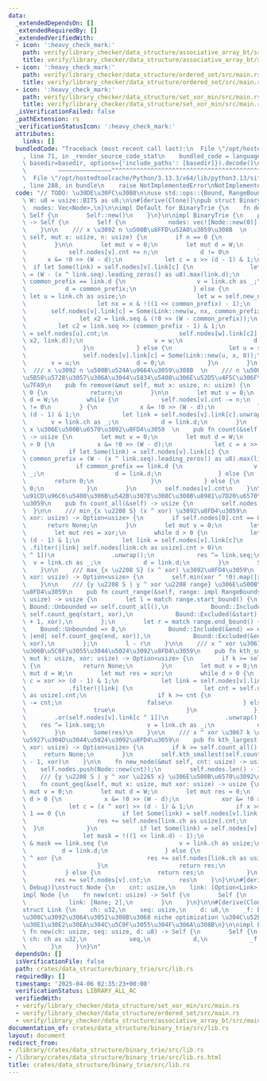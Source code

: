 ```yaml
---
data:
  _extendedDependsOn: []
  _extendedRequiredBy: []
  _extendedVerifiedWith:
  - icon: ':heavy_check_mark:'
    path: verify/library_checker/data_structure/associative_array_bt/src/main.rs
    title: verify/library_checker/data_structure/associative_array_bt/src/main.rs
  - icon: ':heavy_check_mark:'
    path: verify/library_checker/data_structure/ordered_set/src/main.rs
    title: verify/library_checker/data_structure/ordered_set/src/main.rs
  - icon: ':heavy_check_mark:'
    path: verify/library_checker/data_structure/set_xor_min/src/main.rs
    title: verify/library_checker/data_structure/set_xor_min/src/main.rs
  _isVerificationFailed: false
  _pathExtension: rs
  _verificationStatusIcon: ':heavy_check_mark:'
  attributes:
    links: []
  bundledCode: "Traceback (most recent call last):\n  File \"/opt/hostedtoolcache/Python/3.13.3/x64/lib/python3.13/site-packages/onlinejudge_verify/documentation/build.py\"\
    , line 71, in _render_source_code_stat\n    bundled_code = language.bundle(stat.path,\
    \ basedir=basedir, options={'include_paths': [basedir]}).decode()\n          \
    \         ~~~~~~~~~~~~~~~^^^^^^^^^^^^^^^^^^^^^^^^^^^^^^^^^^^^^^^^^^^^^^^^^^^^^^^^^^^^^^^^^^\n\
    \  File \"/opt/hostedtoolcache/Python/3.13.3/x64/lib/python3.13/site-packages/onlinejudge_verify/languages/rust.py\"\
    , line 288, in bundle\n    raise NotImplementedError\nNotImplementedError\n"
  code: "// TODO: \u30DE\u30FC\u30B8\n\nuse std::ops::{Bound, RangeBounds};\n\nconst\
    \ W: u8 = usize::BITS as u8;\n\n#[derive(Clone)]\npub struct BinaryTrie {\n  \
    \  nodes: Vec<Node>,\n}\n\nimpl Default for BinaryTrie {\n    fn default() ->\
    \ Self {\n        Self::new()\n    }\n}\n\nimpl BinaryTrie {\n    pub fn new()\
    \ -> Self {\n        Self {\n            nodes: vec![Node::new(0)],\n        }\n\
    \    }\n\n    /// x \u3092 n \u500B\u8FFD\u52A0\u3059\u308B  \n    pub fn insert(&mut\
    \ self, mut x: usize, n: usize) {\n        if n == 0 {\n            return;\n\
    \        }\n\n        let mut v = 0;\n        let mut d = W;\n        while {\n\
    \            self.nodes[v].cnt += n;\n            d != 0\n        } {\n      \
    \      x &= !0 >> (W - d);\n            let c = x >> (d - 1) & 1;\n          \
    \  if let Some(link) = self.nodes[v].link[c] {\n                let common_prefix\
    \ = (W - (x ^ link.seq).leading_zeros() as u8).max(link.d);\n                if\
    \ common_prefix == link.d {\n                    v = link.ch as _;\n         \
    \           d = common_prefix;\n                } else {\n                   \
    \ let u = link.ch as usize;\n                    let w = self.new_node(self.nodes[u].cnt);\n\
    \                    let nx = x & !((1 << common_prefix) - 1);\n             \
    \       self.nodes[v].link[c] = Some(Link::new(w, nx, common_prefix));\n     \
    \               let x2 = link.seq & (!0 >> (W - common_prefix));\n           \
    \         let c2 = link.seq >> (common_prefix - 1) & 1;\n                    self.nodes[w].cnt\
    \ = self.nodes[u].cnt;\n                    self.nodes[w].link[c2] = Some(Link::new(u,\
    \ x2, link.d));\n                    v = w;\n                    d = common_prefix;\n\
    \                }\n            } else {\n                let u = self.new_node(0);\n\
    \                self.nodes[v].link[c] = Some(Link::new(u, x, 0));\n         \
    \       v = u;\n                d = 0;\n            }\n        }\n    }\n\n  \
    \  /// x \u3092 n \u500B\u524A\u9664\u3059\u308B  \n    /// n \u500B\u4EE5\u4E0A\
    \u5B58\u5728\u3057\u306A\u3044\u5834\u5408\u306E\u52D5\u4F5C\u306F\u672A\u5B9A\
    \u7FA9\n    pub fn remove(&mut self, mut x: usize, n: usize) {\n        if n ==\
    \ 0 {\n            return;\n        }\n\n        let mut v = 0;\n        let mut\
    \ d = W;\n        while {\n            self.nodes[v].cnt -= n;\n            d\
    \ != 0\n        } {\n            x &= !0 >> (W - d);\n            let c = x >>\
    \ (d - 1) & 1;\n            let link = self.nodes[v].link[c].unwrap();\n     \
    \       v = link.ch as _;\n            d = link.d;\n        }\n    }\n\n    ///\
    \ x \u306E\u500B\u6570\u3092\u8FD4\u3059  \n    pub fn count(&self, mut x: usize)\
    \ -> usize {\n        let mut v = 0;\n        let mut d = W;\n        while d\
    \ > 0 {\n            x &= !0 >> (W - d);\n            let c = x >> (d - 1) & 1;\n\
    \            if let Some(link) = self.nodes[v].link[c] {\n                let\
    \ common_prefix = (W - (x ^ link.seq).leading_zeros() as u8).max(link.d);\n  \
    \              if common_prefix == link.d {\n                    v = link.ch as\
    \ _;\n                    d = link.d;\n                } else {\n            \
    \        return 0;\n                }\n            } else {\n                return\
    \ 0;\n            }\n        }\n        self.nodes[v].cnt\n    }\n\n    /// \u591A\
    \u91CD\u96C6\u5408\u306B\u542B\u307E\u308C\u308B\u8981\u7D20\u6570\u3092\u8FD4\
    \u3059\n    pub fn count_all(&self) -> usize {\n        self.nodes[0].cnt\n  \
    \  }\n\n    /// min_{x \u2208 S} (x ^ xor) \u3092\u8FD4\u3059\n    pub fn min(&self,\
    \ xor: usize) -> Option<usize> {\n        if self.nodes[0].cnt == 0 {\n      \
    \      return None;\n        }\n        let mut v = 0;\n        let mut d = W;\n\
    \        let mut res = xor;\n        while d > 0 {\n            let c = xor >>\
    \ (d - 1) & 1;\n            let link = self.nodes[v].link[c]\n               \
    \ .filter(|link| self.nodes[link.ch as usize].cnt > 0)\n                .or(self.nodes[v].link[c\
    \ ^ 1])\n                .unwrap();\n            res ^= link.seq;\n          \
    \  v = link.ch as _;\n            d = link.d;\n        }\n        Some(res)\n\
    \    }\n\n    /// max_{x \u2208 S} (x ^ xor) \u3092\u8FD4\u3059\n    pub fn max(&self,\
    \ xor: usize) -> Option<usize> {\n        self.min(xor ^ !0).map(|x| x ^ !0)\n\
    \    }\n\n    /// {y \u2208 S | y ^ xor \u2208 range} \u306E\u500B\u6570\u3092\
    \u8FD4\u3059\n    pub fn count_range(&self, range: impl RangeBounds<usize>, xor:\
    \ usize) -> usize {\n        let l = match range.start_bound() {\n           \
    \ Bound::Unbounded => self.count_all(),\n            Bound::Included(&start) =>\
    \ self.count_geq(start, xor),\n            Bound::Excluded(&start) => self.count_geq(start\
    \ + 1, xor),\n        };\n        let r = match range.end_bound() {\n        \
    \    Bound::Unbounded => 0,\n            Bound::Included(&end) => end.checked_add(1).map_or(0,\
    \ |end| self.count_geq(end, xor)),\n            Bound::Excluded(&end) => self.count_geq(end,\
    \ xor),\n        };\n        l - r\n    }\n\n    /// x ^ xor \u3067 k \u756A\u76EE\
    \u306B\u5C0F\u3055\u3044\u5024\u3092\u8FD4\u3059\n    pub fn kth_smallest(&self,\
    \ mut k: usize, xor: usize) -> Option<usize> {\n        if k >= self.count_all()\
    \ {\n            return None;\n        }\n        let mut v = 0;\n        let\
    \ mut d = W;\n        let mut res = xor;\n        while d > 0 {\n            let\
    \ c = xor >> (d - 1) & 1;\n            let link = self.nodes[v].link[c]\n    \
    \            .filter(|link| {\n                    let cnt = self.nodes[link.ch\
    \ as usize].cnt;\n                    if k >= cnt {\n                        k\
    \ -= cnt;\n                        false\n                    } else {\n     \
    \                   true\n                    }\n                })\n        \
    \        .or(self.nodes[v].link[c ^ 1])\n                .unwrap();\n        \
    \    res ^= link.seq;\n            v = link.ch as _;\n            d = link.d;\n\
    \        }\n        Some(res)\n    }\n\n    /// x ^ xor \u3067 k \u756A\u76EE\u306B\
    \u5927\u304D\u3044\u5024\u3092\u8FD4\u3059\n    pub fn kth_largest(&self, k: usize,\
    \ xor: usize) -> Option<usize> {\n        if k >= self.count_all() {\n       \
    \     return None;\n        }\n        self.kth_smallest(self.count_all() - k\
    \ - 1, xor)\n    }\n\n    fn new_node(&mut self, cnt: usize) -> usize {\n    \
    \    self.nodes.push(Node::new(cnt));\n        self.nodes.len() - 1\n    }\n\n\
    \    /// {y \u2208 S | y ^ xor \u2265 x} \u306E\u500B\u6570\u3092\u8FD4\u3059\n\
    \    fn count_geq(&self, mut x: usize, mut xor: usize) -> usize {\n        let\
    \ mut v = 0;\n        let mut d = W;\n        let mut res = 0;\n        while\
    \ d > 0 {\n            x &= !0 >> (W - d);\n            xor &= !0 >> (W - d);\n\
    \            let c = (x ^ xor) >> (d - 1) & 1;\n            if x >> (d - 1) &\
    \ 1 == 0 {\n                if let Some(link) = self.nodes[v].link[c ^ 1] {\n\
    \                    res += self.nodes[link.ch as usize].cnt;\n              \
    \  }\n            }\n            if let Some(link) = self.nodes[v].link[c] {\n\
    \                let mask = !((1 << link.d) - 1);\n                if (x ^ xor)\
    \ & mask == link.seq {\n                    v = link.ch as usize;\n          \
    \          d = link.d;\n                } else {\n                    if x < link.seq\
    \ ^ xor {\n                        res += self.nodes[link.ch as usize].cnt;\n\
    \                    }\n                    return res;\n                }\n \
    \           } else {\n                return res;\n            }\n        }\n\
    \        res += self.nodes[v].cnt;\n        res\n    }\n}\n\n#[derive(Clone, Copy,\
    \ Debug)]\nstruct Node {\n    cnt: usize,\n    link: [Option<Link>; 2],\n}\n\n\
    impl Node {\n    fn new(cnt: usize) -> Self {\n        Self {\n            cnt,\n\
    \            link: [None; 2],\n        }\n    }\n}\n\n#[derive(Clone, Copy, Debug)]\n\
    struct Link {\n    ch: u32,\n    seq: usize,\n    d: u8,\n    _f: bool, // \u3053\
    \u308C\u3092\u3064\u3051\u308B\u3068 niche optimization \u304C\u52B9\u3044\u3066\
    \u30E1\u30E2\u30EA\u304C\u5C0F\u3055\u304F\u306A\u308B\n}\n\nimpl Link {\n   \
    \ fn new(ch: usize, seq: usize, d: u8) -> Self {\n        Self {\n           \
    \ ch: ch as u32,\n            seq,\n            d,\n            _f: false,\n \
    \       }\n    }\n}\n"
  dependsOn: []
  isVerificationFile: false
  path: crates/data_structure/binary_trie/src/lib.rs
  requiredBy: []
  timestamp: '2025-04-06 02:35:23+00:00'
  verificationStatus: LIBRARY_ALL_AC
  verifiedWith:
  - verify/library_checker/data_structure/set_xor_min/src/main.rs
  - verify/library_checker/data_structure/ordered_set/src/main.rs
  - verify/library_checker/data_structure/associative_array_bt/src/main.rs
documentation_of: crates/data_structure/binary_trie/src/lib.rs
layout: document
redirect_from:
- /library/crates/data_structure/binary_trie/src/lib.rs
- /library/crates/data_structure/binary_trie/src/lib.rs.html
title: crates/data_structure/binary_trie/src/lib.rs
---
```

